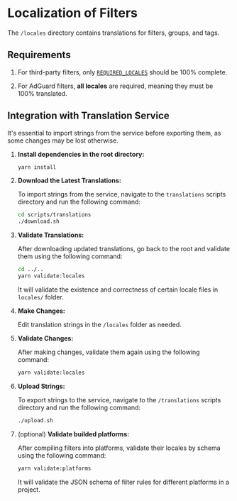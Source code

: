 # Localization of Filters

The `/locales` directory contains translations for filters, groups, and tags.

## Requirements

1. For third-party filters, only [`REQUIRED_LOCALES`](../validation/validate_locales.js) should be 100% complete.

1. For AdGuard filters, **all locales** are required, meaning they must be 100% translated.

## Integration with Translation Service

It's essential to import strings from the service before exporting them, as some changes may be lost otherwise.

1. **Install dependencies in the root directory:**

    ```bash
    yarn install
    ```

1. **Download the Latest Translations:**

    To import strings from the service, navigate to the `translations` scripts directory and run the following command:

    ```bash
    cd scripts/translations
    ./download.sh
    ```

1. **Validate Translations:**

    After downloading updated translations, go back to the root and validate them using the following command:

    ```bash
    cd ../..
    yarn validate:locales
    ```

    It will validate the existence and correctness of certain locale files in `locales/` folder.

1. **Make Changes:**

    Edit translation strings in the `/locales` folder as needed.

1. **Validate Changes:**

    After making changes, validate them again using the following command:

    ```bash
    yarn validate:locales
    ```

1. **Upload Strings:**

    To export strings to the service, navigate to the `/translations` scripts directory and run the following command:

    ```bash
    ./upload.sh
    ```

1. (optional) **Validate builded platforms:**

    After compiling filters into platforms, validate their locales by schema using the following command:

    ```bash
    yarn validate:platforms
    ```

    It will validate the JSON schema of filter rules for different platforms in a project.
